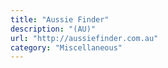 ```yaml
---
title: "Aussie Finder"
description: "(AU)"
url: "http://aussiefinder.com.au"
category: "Miscellaneous"
---
```

